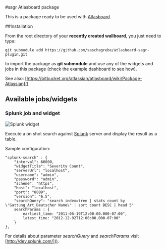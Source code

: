#sagr Atlasboard package

This is a package ready to be used with [Atlasboard](https://bitbucket.org/atlassian/atlasboard).

##Installation

From the root directory of your **recently created wallboard**, you just need to type:

    git submodule add https://github.com/saschagrebe/atlasboard-sagr-plugin.git

to import the package as **git submodule** and use any of the widgets and jobs in this package (check the example dashboard to see how).

See also: [https://bitbucket.org/atlassian/atlasboard/wiki/Package-Atlassian]()

## Available jobs/widgets

### Splunk job and widget

![Splunk widget](https://TODO)

Execute a on shot search against [Splunk](https://www.splunk.com/) server and display the result as a table.

Sample configuration:

	"splunk-search" : {
	    "interval": 60000,
	    "widgetTitle": "Severity Count",
	    "serverUrl": "localhost",
	    "username": "admin",
	    "password": "admin",
	    "scheme": "https",
	    "host": "localhost",
	    "port": "8089",
	    "version": "6.5",
	    "searchQuery": "search index=tree | stats count by \"Gattung_Art_Deutscher Name\" | sort count DESC | head 5"
	    searchParams : {
	        earliest_time: "2011-06-19T12:00:00.000-07:00",
	        latest_time: "2012-12-02T12:00:00.000-07:00"
	    }
    },

For details about parameter *searchQuery* and *searchParams* visit [http://dev.splunk.com/]().
